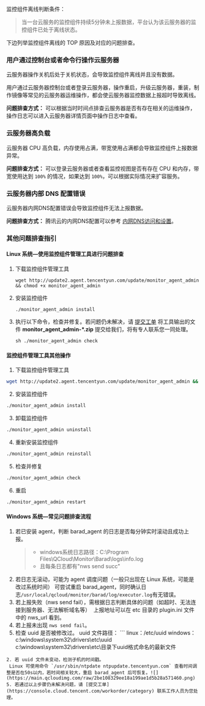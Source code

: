 监控组件离线判断条件：
>当一台云服务的监控组件持续5分钟未上报数据，平台认为该云服务器的监控组件已处于离线状态。

下边列举监控组件离线的 TOP 原因及对应的问题排查。

### 用户通过控制台或者命令行操作云服务器
云服务器操作关机后处于关机状态，会导致监控组件离线并且没有数据。

用户通过云服务器控制台或者登录云服务器，操作重启，升级云服务器，重装，制作镜像等常见的云服务器运维操作，都会使云服务器监控数据上报超时导致离线。

**问题排查方式：** 可以根据当时时间点排查云服务器是否有存在相关的运维操作，操作日志可以进入云服务器详情页面中操作日志中查看。

### 云服务器高负载
云服务器 CPU 高负载，内存使用占满，带宽使用占满都会导致监控组件上报数据异常。


**问题排查方式：** 可以登录云服务器或者查看监控视图是否有存在 CPU 和内存，带宽使用达到 `100%` 的情况，如果达到 `100%`，可以根据实际情况来扩容服务。



### 云服务器内部 DNS 配置错误

云服务器内网DNS配置错误会导致监控组件无法上报数据。

**问题排查方式：** 腾讯云的内网DNS配置可以参考 [内网DNS访问和设置](https://intl.cloud.tencent.com/document/product/213/5225)。


### 其他问题排查指引

#### Linux 系统—使用监控组件管理工具进行问题排查

1. 下载监控组件管理工具
   ```
   wget http://update2.agent.tencentyun.com/update/monitor_agent_admin && chmod +x monitor_agent_admin
   ```
2. 安装监控组件
   ```
   ./monitor_agent_admin install
   ```
3. 执行以下命令，检查并修复。若问题仍未解决，请 [提交工单](https://console.cloud.tencent.com/workorder/category) 将工具输出的文件 **monitor_agent_admin-\*.zip** 提交给我们，将有专人联系您一同处理。
   ```
   sh ./monitor_agent_admin check
   ```

#### 监控组件管理工具其他操作

1. 下载监控组件管理工具
```sh
wget http://update2.agent.tencentyun.com/update/monitor_agent_admin && chmod +x monitor_agent_admin
```
2. 安装监控组件
```sh
./monitor_agent_admin install
```
3. 卸载监控组件
```sh
./monitor_agent_admin uninstall
```
4. 重新安装监控组件
```sh
./monitor_agent_admin reinstall
```
5. 检查并修复
```sh
./monitor_agent_admin check
```
6. 重启
```sh
./monitor_agent_admin restart
```


#### Windows 系统—常见问题排查流程

1. 若已安装 agent，判断 barad_agent 的日志是否每分钟实时滚动且成功上报。 
   >
   >- windows系统日志路径：C:\Program Files\QCloud\Monitor\Barad\logs\info.log
   >- 且每条日志都有"nws send succ"
2. 若日志无滚动，可能为 agent 调度问题（一般只出现在 Linux 系统，可能是改过系统时间）
   可尝试重启 barad_agent，同时确认日志`/usr/local/qcloud/monitor/barad/log/executor.log`有无错误。
3. 若上报失败（nws send fail），需根据日志判断具体的问题（如超时、无法连接到服务器、无法解析域名等） 
   上报地址可以在 etc 目录的 plugin.ini 文件中的 nws_url 看到。
4. 若上报未出现 `nws send fail`。
 1. 检查 uuid 是否被修改过。
   uuid 文件路径：
		```
   linux：/etc/uuid
   windows：c:\windows\system32\drivers\etc\uuid
   c:\windows\system32\drivers\etc\目录下uuid格式命名的最新文件
   ```
   2. 若 uuid 文件未变动，检测子机的时间戳。
    Linux 可使用命令 `/usr/sbin/ntpdate ntpupdate.tencentyun.com` 查看时间调整是否在50s以内，若时间相关较大，重启 barad_agent 后可恢复。![](https://main.qcloudimg.com/raw/2be108329ee18a199ae1d5b28a571460.png)
5. 若通过以上步骤仍未解决问题，请 [提交工单](https://console.cloud.tencent.com/workorder/category) 联系工作人员为您处理。
